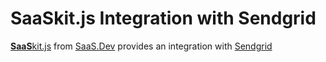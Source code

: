 
# **SaaS**kit.js Integration with Sendgrid

[**SaaS**kit.js](https://saaskit.js.org) from [SaaS.Dev](https://saas.dev) provides an integration with [Sendgrid](https://saaskit.js.org/integrations/sendgrid)
